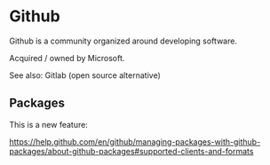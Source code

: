 # Github

Github is a community organized around developing software. 

Acquired / owned by Microsoft. 

See also: Gitlab (open source alternative)

## Packages

This is a new feature:

https://help.github.com/en/github/managing-packages-with-github-packages/about-github-packages#supported-clients-and-formats
